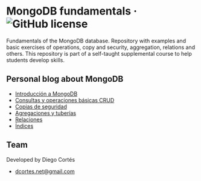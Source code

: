 # MongoDB fundamentals &middot; ![GitHub license](https://img.shields.io/badge/license-MIT-blue.svg)

Fundamentals of the MongoDB database. Repository with examples and basic exercises of operations, copy and security, aggregation, relations and others. This repository is part of a self-taught supplemental course to help students develop skills.

## Personal blog about MongoDB

- [Introducción a MongoDB](https://medium.com/@diego.coder/introducci%C3%B3n-a-mongo-db-42ff2b022cde)
- [Consultas y operaciones básicas CRUD](https://medium.com/@diego.coder/consultas-y-operaciones-b%C3%A1sicas-en-mongo-db-crud-operadors-77fe912776a7)
- [Copias de seguridad](https://medium.com/@diego.coder/herramientas-y-utilidades-en-mongo-db-dump-import-export-bb66d0acd098)
- [Agregaciones y tuberías](https://medium.com/@diego.coder/agregaciones-y-tuber%C3%ADas-en-mongo-db-aggregation-operations-67adb83080d0)
- [Relaciones](https://medium.com/@diego.coder/relaciones-en-mongodb-edf2107a94ad)
- [Índices](https://medium.com/@diego.coder/%C3%ADndices-en-mongodb-d5eb8cb37aa3)

## Team

Developed by Diego Cortés

- dcortes.net@gmail.com
